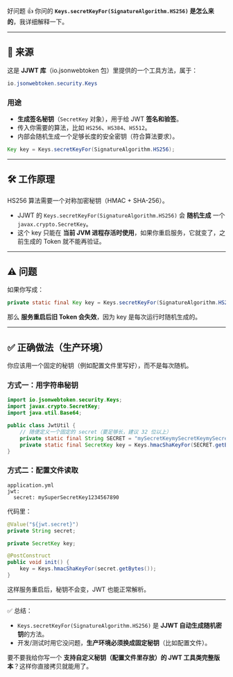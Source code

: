 好问题 👍
 你问的 **`Keys.secretKeyFor(SignatureAlgorithm.HS256)` 是怎么来的**，我详细解释一下。

------

## 🔑 来源

这是 **JJWT 库**（io.jsonwebtoken 包）里提供的一个工具方法，属于：

```java
io.jsonwebtoken.security.Keys
```

### 用途

- **生成签名秘钥**（`SecretKey` 对象），用于给 JWT **签名和验签**。
- 传入你需要的算法，比如 `HS256`、`HS384`、`HS512`。
- 内部会随机生成一个足够长度的安全密钥（符合算法要求）。

```java
Key key = Keys.secretKeyFor(SignatureAlgorithm.HS256);
```

------

## 🛠 工作原理

HS256 算法需要一个对称加密秘钥（HMAC + SHA-256）。

- JJWT 的 `Keys.secretKeyFor(SignatureAlgorithm.HS256)` 会 **随机生成** 一个 `javax.crypto.SecretKey`。
- 这个 key 只能在 **当前 JVM 进程存活时使用**，如果你重启服务，它就变了，之前生成的 Token 就不能再验证。

------

## ⚠️ 问题

如果你写成：

```java
private static final Key key = Keys.secretKeyFor(SignatureAlgorithm.HS256);
```

那么 **服务重启后旧 Token 会失效**，因为 key 是每次运行时随机生成的。

------

## ✅ 正确做法（生产环境）

你应该用一个固定的秘钥（例如配置文件里写好），而不是每次随机。

### 方式一：用字符串秘钥

```java
import io.jsonwebtoken.security.Keys;
import javax.crypto.SecretKey;
import java.util.Base64;

public class JwtUtil {
    // 随便定义一个固定的 secret（要足够长，建议 32 位以上）
    private static final String SECRET = "mySecretKeymySecretKeymySecretKey1234";
    private static final SecretKey key = Keys.hmacShaKeyFor(SECRET.getBytes());
}
```

### 方式二：配置文件读取

```
application.yml
jwt:
  secret: mySuperSecretKey1234567890
```

代码里：

```java
@Value("${jwt.secret}")
private String secret;

private SecretKey key;

@PostConstruct
public void init() {
    key = Keys.hmacShaKeyFor(secret.getBytes());
}
```

这样服务重启后，秘钥不会变，JWT 也能正常解析。

------

✅ 总结：

- `Keys.secretKeyFor(SignatureAlgorithm.HS256)` 是 **JJWT 自动生成随机密钥**的方法。
- 开发/测试时用它没问题，**生产环境必须换成固定秘钥**（比如配置文件）。

要不要我给你写一个 **支持自定义秘钥（配置文件里存放）的 JWT 工具类完整版本**？这样你直接拷贝就能用了。